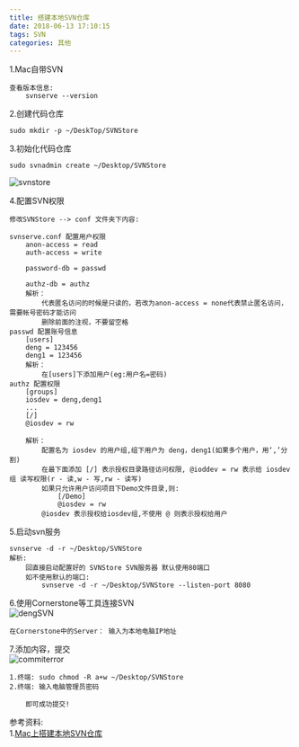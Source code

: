 ```yaml
---
title: 搭建本地SVN仓库
date: 2018-06-13 17:10:15
tags: SVN
categories: 其他
---
```


1.Mac自带SVN
	
	查看版本信息:
		svnserve --version
2.创建代码仓库
	
	sudo mkdir -p ~/DeskTop/SVNStore
3.初始化代码仓库
	
	sudo svnadmin create ~/Desktop/SVNStore 
![svnstore](svnstore.png)<br>

4.配置SVN权限
	
	修改SVNStore --> conf 文件夹下内容:

	svnserve.conf 配置用户权限
		anon-access = read
		auth-access = write
		
		password-db = passwd
		
		authz-db = authz
		解析：
			代表匿名访问的时候是只读的，若改为anon-access = none代表禁止匿名访问，需要帐号密码才能访问
			删除前面的注视，不要留空格
	passwd 配置账号信息
		[users]
		deng = 123456
		deng1 = 123456
		解析：
			在[users]下添加用户(eg:用户名=密码)
	authz 配置权限
		[groups]
		iosdev = deng,deng1
		...
		[/]
		@iosdev = rw
		
		解析：
			配置名为 iosdev 的用户组,组下用户为 deng，deng1(如果多个用户，用‘,’分割)
			在最下面添加 [/] 表示授权目录路径访问权限, @ioddev = rw 表示给 iosdev 组 读写权限(r - 读,w - 写,rw - 读写)
			如果只允许用户访问项目下Demo文件目录,则:
				[/Demo]
				@iosdev = rw
			@iosdev 表示授权给iosdev组,不使用 @ 则表示授权给用户
5.启动svn服务
	
	svnserve -d -r ~/Desktop/SVNStore 
	解析:
		回直接启动配置好的 SVNStore SVN服务器 默认使用80端口
		如不使用默认的端口:
			svnserve -d -r ~/Desktop/SVNStore --listen-port 8080
6.使用Cornerstone等工具连接SVN<br>
![dengSVN](dengSVN.jpg)<br>
	
	在Cornerstone中的Server： 输入为本地电脑IP地址
7.添加内容，提交<br>
![commiterror](commiterror.png)<br>
	
	1.终端: sudo chmod -R a+w ~/Desktop/SVNStore
	2.终端: 输入电脑管理员密码
	
		即可成功提交!

参考资料:<br>
1.[Mac上搭建本地SVN仓库](https://www.jianshu.com/p/0c06f80a2561)
